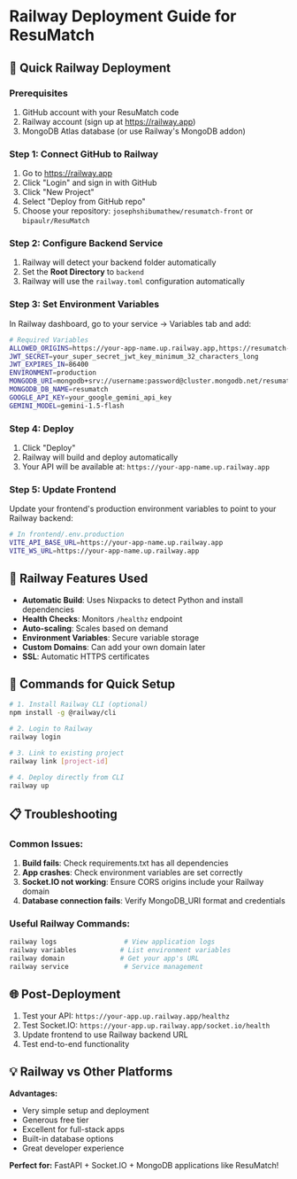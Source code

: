 # Railway Deployment Guide for ResuMatch

## 🚂 Quick Railway Deployment

### Prerequisites
1. GitHub account with your ResuMatch code
2. Railway account (sign up at https://railway.app)
3. MongoDB Atlas database (or use Railway's MongoDB addon)

### Step 1: Connect GitHub to Railway
1. Go to https://railway.app
2. Click "Login" and sign in with GitHub
3. Click "New Project"
4. Select "Deploy from GitHub repo"
5. Choose your repository: `josephshibumathew/resumatch-front` or `bipaulr/ResuMatch`

### Step 2: Configure Backend Service
1. Railway will detect your backend folder automatically
2. Set the **Root Directory** to `backend`
3. Railway will use the `railway.toml` configuration automatically

### Step 3: Set Environment Variables
In Railway dashboard, go to your service → Variables tab and add:

```bash
# Required Variables
ALLOWED_ORIGINS=https://your-app-name.up.railway.app,https://resumatch-front.vercel.app,http://localhost:5173
JWT_SECRET=your_super_secret_jwt_key_minimum_32_characters_long
JWT_EXPIRES_IN=86400
ENVIRONMENT=production
MONGODB_URI=mongodb+srv://username:password@cluster.mongodb.net/resumatch?retryWrites=true&w=majority
MONGODB_DB_NAME=resumatch
GOOGLE_API_KEY=your_google_gemini_api_key
GEMINI_MODEL=gemini-1.5-flash
```

### Step 4: Deploy
1. Click "Deploy" 
2. Railway will build and deploy automatically
3. Your API will be available at: `https://your-app-name.up.railway.app`

### Step 5: Update Frontend
Update your frontend's production environment variables to point to your Railway backend:

```bash
# In frontend/.env.production
VITE_API_BASE_URL=https://your-app-name.up.railway.app
VITE_WS_URL=https://your-app-name.up.railway.app
```

## 🔧 Railway Features Used

- **Automatic Build**: Uses Nixpacks to detect Python and install dependencies
- **Health Checks**: Monitors `/healthz` endpoint
- **Auto-scaling**: Scales based on demand
- **Environment Variables**: Secure variable storage
- **Custom Domains**: Can add your own domain later
- **SSL**: Automatic HTTPS certificates

## 🚀 Commands for Quick Setup

```bash
# 1. Install Railway CLI (optional)
npm install -g @railway/cli

# 2. Login to Railway
railway login

# 3. Link to existing project
railway link [project-id]

# 4. Deploy directly from CLI
railway up
```

## 📋 Troubleshooting

### Common Issues:
1. **Build fails**: Check requirements.txt has all dependencies
2. **App crashes**: Check environment variables are set correctly
3. **Socket.IO not working**: Ensure CORS origins include your Railway domain
4. **Database connection fails**: Verify MongoDB_URI format and credentials

### Useful Railway Commands:
```bash
railway logs                 # View application logs
railway variables           # List environment variables
railway domain              # Get your app's URL
railway service              # Service management
```

## 🌐 Post-Deployment

1. Test your API: `https://your-app.up.railway.app/healthz`
2. Test Socket.IO: `https://your-app.up.railway.app/socket.io/health`
3. Update frontend to use Railway backend URL
4. Test end-to-end functionality

## 💡 Railway vs Other Platforms

**Advantages:**
- Very simple setup and deployment
- Generous free tier
- Excellent for full-stack apps
- Built-in database options
- Great developer experience

**Perfect for:** FastAPI + Socket.IO + MongoDB applications like ResuMatch!
